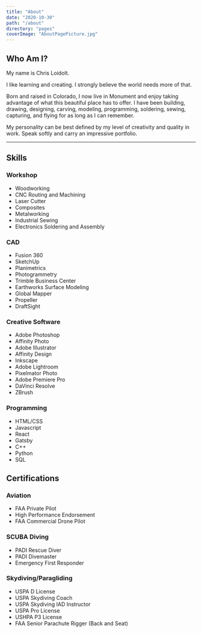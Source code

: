 ```yaml
---
title: "About"
date: "2020-10-30"
path: "/about"
directory: "pages"
coverImage: "AboutPagePicture.jpg"
---
```


## Who Am I?

My name is Chris Loidolt.

I like learning and creating.  I strongly believe the world needs more of that.

Born and raised in Colorado, I now live in Monument and enjoy taking advantage of what this beautiful place has to offer. I have been building, drawing, designing, carving, modeling, programming, soldering, sewing, capturing, and flying for as long as I can remember.

My personality can be best defined by my level of creativity and quality in work. Speak softly and carry an impressive portfolio.

---

## Skills

### Workshop

- Woodworking
- CNC Routing and Machining
- Laser Cutter
- Composites
- Metalworking
- Industrial Sewing
- Electronics Soldering and Assembly

### CAD

- Fusion 360
- SketchUp
- Planimetrics
- Photogrammetry
- Trimble Business Center
- Earthworks Surface Modeling
- Global Mapper
- Propeller
- DraftSight

### Creative Software

- Adobe Photoshop
- Affinity Photo
- Adobe Illustrator
- Affinity Design
- Inkscape
- Adobe Lightroom
- Pixelmator Photo
- Adobe Premiere Pro
- DaVinci Resolve
- ZBrush

### Programming

- HTML/CSS
- Javascript
- React
- Gatsby
- C++
- Python
- SQL


## Certifications

### Aviation

- FAA Private Pilot
- High Performance Endorsement
- FAA Commercial Drone Pilot

### SCUBA Diving

- PADI Rescue Diver
- PADI Divemaster
- Emergency First Responder

### Skydiving/Paragliding

- USPA D License
- USPA Skydiving Coach
- USPA Skydiving IAD Instructor
- USPA Pro License
- USHPA P3 License
- FAA Senior Parachute Rigger (Back and Seat)
